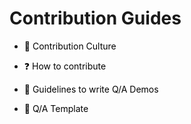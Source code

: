 # Contribution Guides


- <a href="https://github.com/MohamedRadwan-DevOps/devops-step-by-step/blob/main/source/contribution/contribution-culture.md" title="Contribution Culture" style="background-color:#FFFFFF;color:#000000;text-decoration:none">🔎 Contribution Culture</a>

- <a href="https://github.com/MohamedRadwan-DevOps/devops-step-by-step/blob/main/source/contribution/how-to-contribute.md" title="How to contribute" style="background-color:#FFFFFF;color:#000000;text-decoration:none">❓ How to contribute</a>

- <a href="https://github.com/MohamedRadwan-DevOps/devops-step-by-step/blob/main/source/contribution/Guidlines-to-write-Q-A-demos.md" title="Guidelines to write Q/A Demos" style="background-color:#FFFFFF;color:#000000;text-decoration:none">🎯 Guidelines to write Q/A Demos </a>

- <a href="https://github.com/MohamedRadwan-DevOps/devops-step-by-step/blob/main/source/contribution/assets/templates" title="Q/A Template" style="background-color:#FFFFFF;color:#000000;text-decoration:none">📑 Q/A Template</a>
